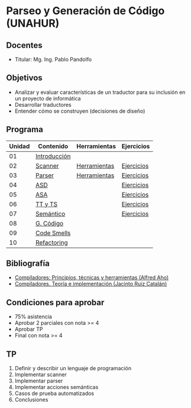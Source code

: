 # Parseo y Generación de Código (UNAHUR)

## Docentes

* Titular: Mg. Ing. Pablo Pandolfo

## Objetivos

* Analizar y evaluar características de un traductor para su inclusión en un proyecto de informática
* Desarrollar traductores
* Entender cómo se construyen (decisiones de diseño)

## Programa

| Unidad | Contenido | Herramientas | Ejercicios |
| -- | -- | -- | -- |
| 01 | [Introducción](doc/01-intro-contenido.md)  |                                                |                                               |
| 02 | [Scanner](doc/02-scanner-contenido.md)     | [Herramientas](doc/02-scanner-herramientas.md) | [Ejercicios](doc/02-scanner-ejercicios.md)    |
| 03 | [Parser](doc/03-parser-contenido.md)       | [Herramientas](doc/03-parser-herramientas.md)  | [Ejercicios](doc/03-parser-ejercicios.md)     |
| 04 | [ASD](doc/04-parser-asd-contenido.md)      |                                                | [Ejercicios](doc/04-parser-asd-ejercicios.md) |
| 05 | [ASA](doc/05-parser-asa-contenido.md)      |                                                | [Ejercicios](doc/05-parser-asa-ejercicios.md) |
| 06 | [TT y TS](doc/06-tablas-contenido.md)      |                                                | [Ejercicios](doc/06-tablas-ejercicios.md)     |
| 07 | [Semántico](doc/07-semantico-contenido.md) |                                                | [Ejercicios](doc/07-semantico-ejercicios.md)  |
| 08 | [G. Código](doc/08-generacion-contenido.md)    |                                            |                                               |
| 09 | [Code Smells](doc/09-codesmells-contenido.md)  |                                            |                                               |
| 10 | [Refactoring](doc/10-refactoring-contenido.md) |                                            |                                               |

## Bibliografía

* [Compiladores: Principios, técnicas y herramientas (Alfred Aho)](biblio/)
* [Compiladores. Teoría e implementación (Jacinto Ruiz Catalán)](biblio/)

## Condiciones para aprobar

* 75% asistencia
* Aprobar 2 parciales con nota >= 4
* Aprobar TP
* Final con nota >= 4

## TP

1. Definir y describir un lenguaje de programación
1. Implementar scanner
1. Implementar parser
1. Implementar acciones semánticas
1. Casos de prueba automatizados
1. Conclusiones
